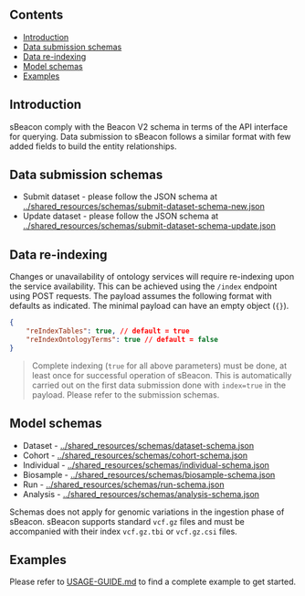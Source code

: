 ## Contents

<!-- TOC start (generated with https://github.com/derlin/bitdowntoc) -->

- [Introduction](#introduction)
- [Data submission schemas](#data-submission-schemas)
- [Data re-indexing](#data-re-indexing)
- [Model schemas](#model-schemas)
- [Examples](#examples)

<!-- TOC end -->

## Introduction

sBeacon comply with the Beacon V2 schema in terms of the API interface for querying. Data submission to sBeacon follows a similar format with few added fields to build the entity relationships.

## Data submission schemas

* Submit dataset - please follow the JSON schema at [../shared_resources/schemas/submit-dataset-schema-new.json](../shared_resources/schemas/submit-dataset-schema-new.json)
* Update dataset - please follow the JSON schema at [../shared_resources/schemas/submit-dataset-schema-update.json](../shared_resources/schemas/submit-dataset-schema-update.json)

## Data re-indexing

Changes or unavailability of ontology services will require re-indexing upon the service availability. This can be achieved using the `/index` endpoint using POST requests. The payload assumes the following format with defaults as indicated. The minimal payload can have an empty object (`{}`).

```json
{
    "reIndexTables": true, // default = true
    "reIndexOntologyTerms": true // default = false
}
```

> Complete indexing (`true` for all above parameters) must be done, at least once for successful operation of sBeacon. This is automatically carried out on the first data submission done with `index=true` in the payload. Please refer to the submission schemas.

## Model schemas

* Dataset - [../shared_resources/schemas/dataset-schema.json](../shared_resources/schemas/dataset-schema.json)
* Cohort - [../shared_resources/schemas/cohort-schema.json](../shared_resources/schemas/cohort-schema.json)
* Individual - [../shared_resources/schemas/individual-schema.json](../shared_resources/schemas/individual-schema.json)
* Biosample - [../shared_resources/schemas/biosample-schema.json](../shared_resources/schemas/biosample-schema.json)
* Run - [../shared_resources/schemas/run-schema.json](../shared_resources/schemas/run-schema.json)
* Analysis - [../shared_resources/schemas/analysis-schema.json](../shared_resources/schemas/analysis-schema.json)

Schemas does not apply for genomic variations in the ingestion phase of sBeacon. sBeacon supports standard `vcf.gz` files and must be accompanied with their index `vcf.gz.tbi` or `vcf.gz.csi` files.

## Examples

Please refer to [USAGE-GUIDE.md](./USAGE-GUIDE.md) to find a complete example to get started.